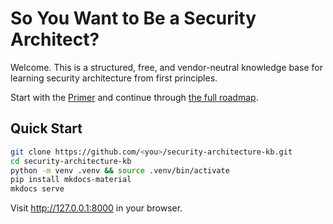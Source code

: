 # So You Want to Be a Security Architect?

Welcome. This is a structured, free, and vendor-neutral knowledge base for learning security architecture from first principles.

Start with the [Primer](docs/learn/Primer.md) and continue through [the full roadmap](docs/meta/Roadmap.md).

## Quick Start

```bash
git clone https://github.com/<you>/security-architecture-kb.git
cd security-architecture-kb
python -m venv .venv && source .venv/bin/activate
pip install mkdocs-material
mkdocs serve
```

Visit http://127.0.0.1:8000 in your browser.
